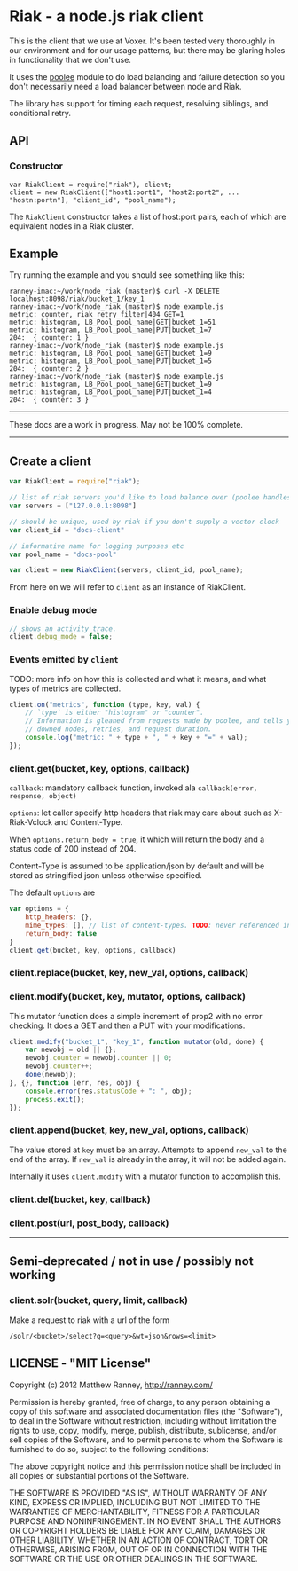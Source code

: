 Riak - a node.js riak client
===

This is the client that we use at Voxer.  It's been tested very thoroughly in
our environment and for our usage patterns, but there may be glaring holes in
functionality that we don't use.

It uses the [poolee](https://github.com/dannycoates/poolee) module to do load
balancing and failure detection so you don't necessarily need a load balancer
between node and Riak.

The library has support for timing each request, resolving siblings, and conditional retry.

## API

### Constructor

    var RiakClient = require("riak"), client;
    client = new RiakClient(["host1:port1", "host2:port2", ... "hostn:portn"], "client_id", "pool_name");

The `RiakClient` constructor takes a list of host:port pairs, each of which are equivalent nodes in a Riak cluster.

## Example

Try running the example and you should see something like this:

    ranney-imac:~/work/node_riak (master)$ curl -X DELETE localhost:8098/riak/bucket_1/key_1
    ranney-imac:~/work/node_riak (master)$ node example.js 
    metric: counter, riak_retry_filter|404_GET=1
    metric: histogram, LB_Pool_pool_name|GET|bucket_1=51
    metric: histogram, LB_Pool_pool_name|PUT|bucket_1=7
    204:  { counter: 1 }
    ranney-imac:~/work/node_riak (master)$ node example.js 
    metric: histogram, LB_Pool_pool_name|GET|bucket_1=9
    metric: histogram, LB_Pool_pool_name|PUT|bucket_1=5
    204:  { counter: 2 }
    ranney-imac:~/work/node_riak (master)$ node example.js 
    metric: histogram, LB_Pool_pool_name|GET|bucket_1=9
    metric: histogram, LB_Pool_pool_name|PUT|bucket_1=4
    204:  { counter: 3 }

---

These docs are a work in progress. May not be 100% complete.

---

## Create a client

```js
var RiakClient = require("riak");

// list of riak servers you'd like to load balance over (poolee handles this).
var servers = ["127.0.0.1:8098"]

// should be unique, used by riak if you don't supply a vector clock
var client_id = "docs-client"

// informative name for logging purposes etc
var pool_name = "docs-pool"

var client = new RiakClient(servers, client_id, pool_name);
```

From here on we will refer to `client` as an instance of RiakClient.

### Enable debug mode
```js
// shows an activity trace.
client.debug_mode = false;
```

### Events emitted by `client`
TODO: more info on how this is collected and what it means, and what types of
metrics are collected.

```js
client.on("metrics", function (type, key, val) {
    // `type` is either "histogram" or "counter". 
    // Information is gleaned from requests made by poolee, and tells you about
    // downed nodes, retries, and request duration.
    console.log("metric: " + type + ", " + key + "=" + val);
});
```

### client.get(bucket, key, options, callback)

`callback`: mandatory callback function, invoked ala `callback(error, response, object)`

`options`: let caller specify http headers that riak may care about such as 
X-Riak-Vclock and Content-Type.

When `options.return_body = true`, it which will return the body and a status
code of 200 instead of 204.

Content-Type is assumed to be application/json by default and will be stored as
stringified json unless otherwise specified.

The default `options` are

```js
var options = {
    http_headers: {}, 
    mime_types: [], // list of content-types. TODO: never referenced in the code?
    return_body: false
}
client.get(bucket, key, options, callback)
```

### client.replace(bucket, key, new_val, options, callback)

### client.modify(bucket, key, mutator, options, callback) 
This mutator function does a simple increment of prop2 with no error checking.
It does a GET and then a PUT with your modifications.

```js
client.modify("bucket_1", "key_1", function mutator(old, done) {
    var newobj = old || {};
    newobj.counter = newobj.counter || 0;
    newobj.counter++;
    done(newobj);
}, {}, function (err, res, obj) {
    console.error(res.statusCode + ": ", obj);
    process.exit();
});
```

### client.append(bucket, key, new_val, options, callback)

The value stored at `key` must be an array. Attempts to append `new_val` to the
end of the array. If `new_val` is already in the array, it will not be added
again.

Internally it uses `client.modify` with a mutator function to accomplish this.

### client.del(bucket, key, callback)

### client.post(url, post_body, callback)

---

## Semi-deprecated / not in use / possibly not working
### client.solr(bucket, query, limit, callback)
Make a request to riak with a url of the form
    
    /solr/<bucket>/select?q=<query>&wt=json&rows=<limit>

## LICENSE - "MIT License"

Copyright (c) 2012 Matthew Ranney, http://ranney.com/

Permission is hereby granted, free of charge, to any person
obtaining a copy of this software and associated documentation
files (the "Software"), to deal in the Software without
restriction, including without limitation the rights to use,
copy, modify, merge, publish, distribute, sublicense, and/or sell
copies of the Software, and to permit persons to whom the
Software is furnished to do so, subject to the following
conditions:

The above copyright notice and this permission notice shall be
included in all copies or substantial portions of the Software.

THE SOFTWARE IS PROVIDED "AS IS", WITHOUT WARRANTY OF ANY KIND,
EXPRESS OR IMPLIED, INCLUDING BUT NOT LIMITED TO THE WARRANTIES
OF MERCHANTABILITY, FITNESS FOR A PARTICULAR PURPOSE AND
NONINFRINGEMENT. IN NO EVENT SHALL THE AUTHORS OR COPYRIGHT
HOLDERS BE LIABLE FOR ANY CLAIM, DAMAGES OR OTHER LIABILITY,
WHETHER IN AN ACTION OF CONTRACT, TORT OR OTHERWISE, ARISING
FROM, OUT OF OR IN CONNECTION WITH THE SOFTWARE OR THE USE OR
OTHER DEALINGS IN THE SOFTWARE.
